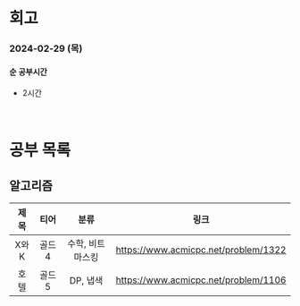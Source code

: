 # 회고

### 2024-02-29 (목)

#### 순 공부시간

- 2시간

<br>

# 공부 목록

## 알고리즘

| 제목  |  티어  |       분류       |                 링크                 |
| :---: | :----: | :--------------: | :----------------------------------: |
| X와 K | 골드 4 | 수학, 비트마스킹 | https://www.acmicpc.net/problem/1322 |
| 호텔  | 골드 5 |     DP, 냅색     | https://www.acmicpc.net/problem/1106 |
